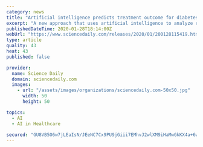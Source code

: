 ```yaml
---
category: news
title: "Artificial intelligence predicts treatment outcome for diabetes-related vision loss"
excerpt: "A new approach that uses artificial intelligence to analyze retinal images ... agents are widely used as the first line of therapy for diabetic macular edema, but they don't work for everyone."
publishedDateTime: 2020-01-28T18:14:00Z
webUrl: "https://www.sciencedaily.com/releases/2020/01/200128115419.htm"
type: article
quality: 43
heat: 43
published: false

provider:
  name: Science Daily
  domain: sciencedaily.com
  images:
    - url: "/assets/images/organizations/sciencedaily.com-50x50.jpg"
      width: 50
      height: 50

topics:
  - AI
  - AI in Healthcare

secured: "GU8VB5O6w7jLEaIsN/JEeNC7Cx9PU9jGiii7EMhvJ2wlXM9iHaMwGkKX4a+6wKj8vle53LiRkkWzTmUSScE6OJqkv3m7hMV/FBK+FWjuKbUysh/hJyGR2wzt6AOP5CjnuhnfJdN7Atp7PXY4YRT/2QSkQKETVSkHIMKG9tiht30rEhZXVZw1WaSBi+0ifkASG5J7s2qNOrs/bRDDyrUmUpnfW9YA043Hjo9bode1wY2NyI8+fykQfxTHMr8+VM5fORbhvO6OgyoPvqB4xs5jDEYVP45B4NKTaJq5w6PyNnC3YjJTxzQulR7Ycj8ymFmQ;/emdIO8xco24OklEK0bNYg=="
---
```


